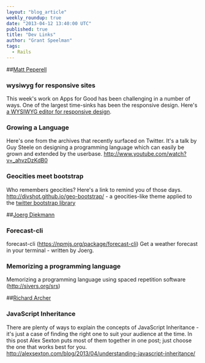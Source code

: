 ```yaml
---
layout: "blog_article"
weekly_roundup: true
date: "2013-04-12 13:40:00 UTC"
published: true
title: "Dev Links"
author: "Grant Speelman"
tags:
  - Rails
---
```


##[Matt Peperell](/people/matt-peperell)
### wysiwyg for responsive sites
This week's work on Apps for Good has been challenging in a number of ways.  One of the largest time-sinks has been the responsive design.  Here's [a WYSIWYG editor for responsive design](http://webflow.com/).

### Growing a Language
Here's one from the archives that recently surfaced on Twitter. It's a talk by Guy Steele on designing a programming language which can easily be grown and extended by the userbase.
http://www.youtube.com/watch?v=_ahvzDzKdB0

### Geocities meet bootstrap
Who remembers geocities?  Here's a link to remind you of those days.
http://divshot.github.io/geo-bootstrap/ - a geocities-like theme applied to the [twitter bootstrap library](http://twitter.github.io/bootstrap/)

##[Joerg Diekmann](/people/joerg-diekmann)
### Forecast-cli
forecast-cli (https://npmjs.org/package/forecast-cli)
Get a weather forecast in your terminal - written by Joerg.
### Memorizing a programming language
Memorizing a programming language using spaced repetition software (http://sivers.org/srs)

##[Richard Archer](/people/richard-archer)
### JavaScript Inheritance
There are plenty of ways to explain the concepts of JavaScript Inheritance - it's just a case of finding the right one to suit your audience at the time. In this post Alex Sexton puts most of them together in one post; just choose the one that works best for you.
http://alexsexton.com/blog/2013/04/understanding-javascript-inheritance/

